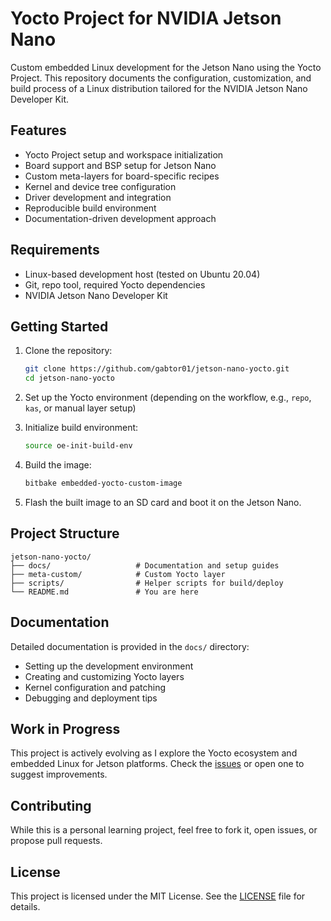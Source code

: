 # Yocto Project for NVIDIA Jetson Nano

Custom embedded Linux development for the Jetson Nano using the Yocto Project.
This repository documents the configuration, customization, and build process of a Linux distribution tailored for the NVIDIA Jetson Nano Developer Kit.

## Features

- Yocto Project setup and workspace initialization
- Board support and BSP setup for Jetson Nano
- Custom meta-layers for board-specific recipes
- Kernel and device tree configuration
- Driver development and integration
- Reproducible build environment
- Documentation-driven development approach

## Requirements

- Linux-based development host (tested on Ubuntu 20.04)
- Git, repo tool, required Yocto dependencies
- NVIDIA Jetson Nano Developer Kit

## Getting Started

1. Clone the repository:
   ```bash
   git clone https://github.com/gabtor01/jetson-nano-yocto.git
   cd jetson-nano-yocto
   ```

2. Set up the Yocto environment (depending on the workflow, e.g., `repo`, `kas`, or manual layer setup)

3. Initialize build environment:
   ```bash
   source oe-init-build-env
   ```

4. Build the image:
   ```bash
   bitbake embedded-yocto-custom-image
   ```

5. Flash the built image to an SD card and boot it on the Jetson Nano.

## Project Structure

```
jetson-nano-yocto/
├── docs/                   # Documentation and setup guides
├── meta-custom/            # Custom Yocto layer
├── scripts/                # Helper scripts for build/deploy
└── README.md               # You are here
```

## Documentation

Detailed documentation is provided in the `docs/` directory:

- Setting up the development environment
- Creating and customizing Yocto layers
- Kernel configuration and patching
- Debugging and deployment tips

## Work in Progress

This project is actively evolving as I explore the Yocto ecosystem and embedded Linux for Jetson platforms.
Check the [issues](https://github.com/gabtor01/jetson-nano-yocto/issues) or open one to suggest improvements.

## Contributing

While this is a personal learning project, feel free to fork it, open issues, or propose pull requests.

## License

This project is licensed under the MIT License.
See the [LICENSE](./LICENSE) file for details.

